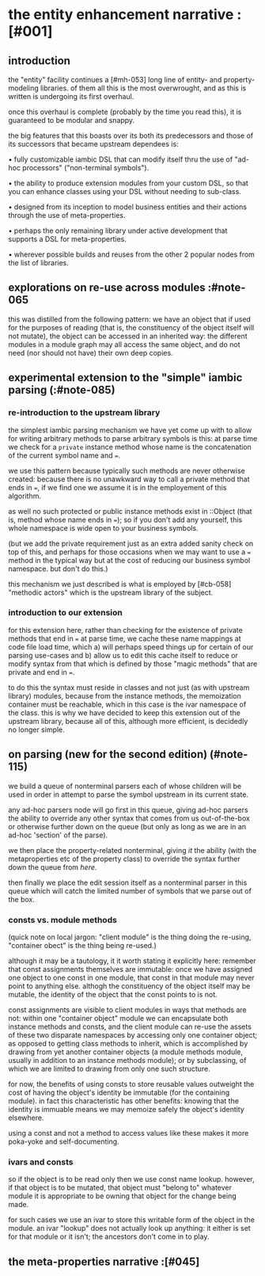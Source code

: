 # the entity enhancement narrative :[#001]

## introduction

the "entity" facility continues a [#mh-053] long line of entity- and
property-modeling libraries. of them all this is the most overwrought,
and as this is written is undergoing its first overhaul.

once this overhaul is complete (probably by the time you read this), it
is guaranteed to be modular and snappy.

the big features that this boasts over its both its predecessors and
those of its successors that became upstream dependees is:


• fully customizable iambic DSL that can modify itself thru the use of
  "ad-hoc processors" ("non-terminal symbols").

• the ability to produce extension modules from your custom DSL, so that
  you can enhance classes using your DSL without needing to sub-class.

• designed from its inception to model business entities and their
  actions through the use of meta-properties.

• perhaps the only remaining library under active development that
  supports a DSL for meta-properties.

• wherever possible builds and reuses from the other 2 popular nodes
  from the list of libraries.




## explorations on re-use across modules :#note-065

this was distilled from the following pattern: we have an object that if
used for the purposes of reading (that is, the constituency of the object
itself will not mutate), the object can be accessed in an inherited way:
the different modules in a module graph may all access the same object,
and do not need (nor should not have) their own deep copies.




## experimental extension to the "simple" iambic parsing  (:#note-085)


### re-introduction to the upstream library

the simplest iambic parsing mechanism we have yet come up with to allow
for writing arbitrary methods to parse arbitrary symbols is this: at
parse time we check for a `private` instance method whose name is the
concatenation of the current symbol name and `=`.

we use this pattern because typically such methods are never otherwise
created: because there is no unawkward way to call a private method
that ends in `=`, if we find one we assume it is in the employement of
this algorithm.

as well no such protected or public instance methods exist in ::Object
(that is, method whose name ends in `=`); so if you don't add any
yourself, this whole namespace is wide open to your business symbols.

(but we add the private requirement just as an extra added sanity check
on top of this, and perhaps for those occasions when we may want to use
a `=` method in the typical way but at the cost of reducing our business
symbol namespace. but don't do this.)

this mechanism we just described is what is employed by [#cb-058]
"methodic actors" which is the upstream library of the subject.



### introduction to our extension

for this extension here, rather than checking for the existence of
private methods that end in `=` at parse time, we cache these name
mappings at code file load time, which a) will perhaps speed things up
for certain of our parsing use-cases and b) allow us to edit this cache
itself to reduce or modify syntax from that which is defined by those
"magic methods" that are private and end in `=`.

to do this the syntax must reside in classes and not just (as with
upstream library) modules, because from the instance methods, the
memoization container must be reachable, which in this case is the ivar
namespace of the class. this is why we have decided to keep this
extension out of the upstream library, because all of this, although
more efficient, is decidedly no longer simple.




## on parsing (new for the second edition)  (#note-115)

we build a queue of nonterminal parsers each of whose children will be
used in order in attempt to parse the symbol upstream in its current
state.

any ad-hoc parsers node will go first in this queue, giving ad-hoc
parsers the ability to override any other syntax that comes from us
out-of-the-box or otherwise further down on the queue (but only as long
as we are in an ad-hoc 'section' of the parse).

we then place the property-related nonterminal, giving *it* the ability
(with the metaproperties etc of the property class) to override the
syntax further down the queue from *here*.

then finally we place the edit session itself as a nonterminal parser in
this queue which will catch the limited number of symbols that we parse
out of the box.




### consts vs. module methods

(quick note on local jargon: "client module" is the thing doing the
re-using, "container obect" is the thing being re-used.)

although it may be a tautology, it it worth stating it explicitly here:
remember that const assignments themselves are immutable: once we have
assigned one object to one const in one module, that const in that
module may never point to anything else. althogh the constituency of the
object itself may be mutable, the identity of the object that the const
points to is not.

const assignments are visible to client modules in ways that methods are
not: within one "container object" module we can encapsulate both instance
methods and consts, and the client module can re-use the assets of these
two disparate namespaces by accessing only one container object; as
opposed to getting class methods to inherit, which is accomplished by
drawing from yet another container objects (a module methods module,
usually in addition to an instance methods module); or by subclassing,
of which we are limited to drawing from only one such structure.

for now, the benefits of using consts to store reusable values outweight
the cost of having the object's identity be immutable (for the
containing module). in fact this characteristic has other benefits:
knowing that the identity is immuable means we may memoize safely the
object's identity elsewhere.

using a const and not a method to access values like these makes it more
poka-yoke and self-documenting.



### ivars and consts

so if the object is to be read only then we use const name lookup.
however, if that object is to be mutated, that object must "belong to"
whatever module it is appropriate to be owning that object for the
change being made.

for such cases we use an ivar to store this writable form of the object
in the module. an ivar "lookup" does not actually look up anything: it
either is set for that module or it isn't; the ancestors don't come in
to play.



## the meta-properties narrative :[#045]
